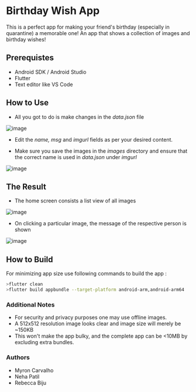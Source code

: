 # Birthday Wish App

This is a perfect app for making your friend's birthday (especially in quarantine) a memorable one! An app that shows a collection of images and birthday wishes!

## Prerequistes
- Android SDK / Android Studio
- Flutter
- Text editor like VS Code

## How to Use

- All you got to do is make changes in the *data.json* file

![image](https://user-images.githubusercontent.com/39988748/81225155-63652d00-9006-11ea-8aff-caf049e5beda.png)

  - Edit the *name, msg* and *imgurl* fields as per your desired content.
  
- Make sure you save the images in the *images* directory and ensure that the correct name is used in *data.json* under *imgurl*

![image](https://user-images.githubusercontent.com/39988748/81224877-ff426900-9005-11ea-9f48-a0f17a8b597c.PNG)

## The Result

- The home screen consists a list view of all images

![image](https://user-images.githubusercontent.com/39988748/81225922-a70c6680-9007-11ea-9370-6259611bd892.png)

- On clicking a particular image, the message of the respective person is shown

![image](https://user-images.githubusercontent.com/39988748/81225765-66ace880-9007-11ea-94f0-40b3575f24f8.png)

## How to Build

For minimizing app size use following commands to build the app :
```bash
>flutter clean
>flutter build appbundle --target-platform android-arm,android-arm64
```

### Additional Notes

- For security and privacy purposes one may use offline images.
- A 512x512 resolution image looks clear and image size will merely be ~150KB
- This won't make the app bulky, and the complete app can be <10MB by excluding extra bundles.

### Authors

- Myron Carvalho
- Neha Patil
- Rebecca Biju
  
